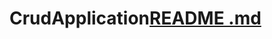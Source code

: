 # CrudApplication[README .md](https://github.com/celestial-101/CrudApplication/files/8325812/README.md)
